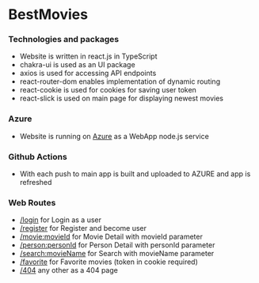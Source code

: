 # BestMovies

### Technologies and packages
- Website is written in react.js in TypeScript
- chakra-ui is used as an UI package
- axios is used for accessing API endpoints
- react-router-dom enables implementation of dynamic routing
- react-cookie is used for cookies for saving user token
- react-slick is used on main page for displaying newest movies

### Azure
- Website is running on [Azure](https://bestmovies-group-31.azurewebsites.net/) as a WebApp node.js service 

### Github Actions
- With each push to main app is built and uploaded to AZURE and app is refreshed

### Web Routes
- [/login](https://bestmovies-group-31.azurewebsites.net/login) for Login as a user
- [/register](https://bestmovies-group-31.azurewebsites.net/register) for Register and become user
- [/movie:movieId](https://bestmovies-group-31.azurewebsites.net/movie:movieId) for Movie Detail with movieId parameter
- [/person:personId](https://bestmovies-group-31.azurewebsites.net/person:personId) for Person Detail with personId parameter
- [/search:movieName](https://bestmovies-group-31.azurewebsites.net/search:movieName) for Search with movieName parameter
- [/favorite](https://bestmovies-group-31.azurewebsites.net/favorite) for Favorite movies (token in cookie required)
- [/404](https://bestmovies-group-31.azurewebsites.net/404) any other as a 404 page